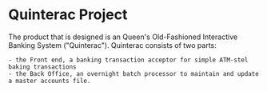 # Quinterac Project

The product that is designed is an Queen's Old-Fashioned Interactive Banking System ("Quinterac"). Quinterac consists of two parts:

    - the Front end, a banking transaction acceptor for simple ATM-stel baking transactions
    - the Back Office, an overnight batch processor to maintain and update a master accounts file.


